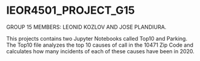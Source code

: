 # IEOR4501_PROJECT_G15
GROUP 15 MEMBERS: LEONID KOZLOV AND JOSE PLANDIURA.

This projects contains two Jupyter Notebooks called Top10 and Parking. 
The Top10 file analyzes the top 10 causes of call in the 10471 Zip Code and calculates how many incidents of each of these causes have been in 2020.

